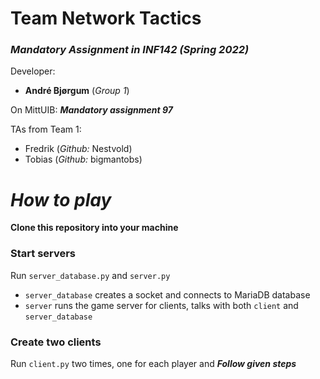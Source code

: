 # Team Network Tactics
### *Mandatory Assignment in INF142 (Spring 2022)*

Developer: 
* **André Bjørgum** (*Group 1*)

On MittUIB: ***Mandatory assignment 97***

TAs from Team 1: 
* Fredrik (*Github:* Nestvold)
* Tobias (*Github:* bigmantobs)

# *How to play* 
**Clone this repository into your machine**
### Start servers
Run `server_database.py` and `server.py`
* `server_database` creates a socket and connects to MariaDB database
* `server` runs the game server for clients, talks with both `client` and `server_database`

### Create two clients
Run `client.py` two times, one for each player and ***Follow given steps***

